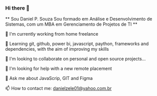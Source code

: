 ### Hi there 👋

** Sou Daniel P. Souza Sou formado em Análise e Desenvolvimento de Sistemas, com um MBA em Gerenciamento de Projetos de TI ** 

 🔭 I'm currently working from home freelance
 
 🌱 Learning git, github, power bi, javascript, paython, frameworks and dependencies, with the aim of improving my skills
 
 👯 I'm looking to collaborate on personal and open source projects...

 🤔 I'm looking for help with a new remote placement
 
 💬 Ask me about JavaScrip, GIT and Figma
 
 📫 How to contact me: danielzele01@yahoo.com.br
